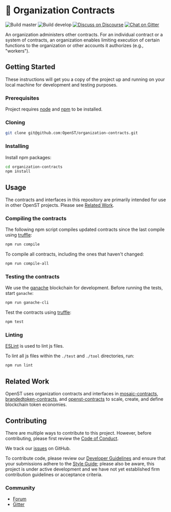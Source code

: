 # 🔐 Organization Contracts

![Build master](https://img.shields.io/travis/OpenST/organization-contracts/master.svg?label=build%20master&style=flat)
![Build develop](https://img.shields.io/travis/OpenST/organization-contracts/develop.svg?label=build%20develop&style=flat)
[![Discuss on Discourse](https://img.shields.io/discourse/https/discuss.openst.org/topics.svg?style=flat)][discourse]
[![Chat on Gitter](https://img.shields.io/gitter/room/ostdotcom/OST-Platform.svg?style=flat)][gitter]

An organization administers other contracts. For an individual contract or a system of contracts, an organization enables limiting execution of certain functions to the organization or other accounts it authorizes (e.g., "workers").

## Getting Started

These instructions will get you a copy of the project up and running on your local machine for development and testing purposes.

### Prerequisites

Project requires [node] and [npm] to be installed.

### Cloning

```bash
git clone git@github.com:OpenST/organization-contracts.git
```

### Installing

Install npm packages:

```bash
cd organization-contracts
npm install
```
## Usage

The contracts and interfaces in this repository are primarily intended for use in other OpenST projects. Please see [Related Work].

### Compiling the contracts

The following npm script compiles updated contracts since the last compile using [truffle]:

```bash
npm run compile
```

To compile all contracts, including the ones that haven't changed:

```bash
npm run compile-all
```

### Testing the contracts

We use the [ganache] blockchain for development. Before running the tests, start `ganache`:

```bash
npm run ganache-cli
```

Test the contracts using [truffle]:

```bash
npm test
```

### Linting

[ESLint] is used to lint js files.

To lint all js files within the `./test` and `./tool` directories, run:

```bash
npm run lint
```

## Related Work

OpenST uses organization contracts and interfaces in [mosaic-contracts], [brandedtoken-contracts], and [openst-contracts] to scale, create, and define blockchain token economies.

## Contributing

There are multiple ways to contribute to this project. However, before contributing, please first review the [Code of Conduct].

We track our [issues] on GitHub.

To contribute code, please review our [Developer Guidelines] and ensure that your submissions adhere to the [Style Guide]; please also be aware, this project is under active development and we have not yet established firm contribution guidelines or acceptance criteria.

### Community

* [Forum][discourse]
* [Gitter]

[brandedtoken-contracts]: https://github.com/OpenSTFoundation/brandedtoken-contracts
[code of conduct]: https://github.com/OpenST/developer-guidelines/blob/master/CODE_OF_CONDUCT.md
[developer guidelines]: https://github.com/OpenST/developer-guidelines
[discourse]: https://discuss.openst.org/
[eslint]: https://eslint.org
[ganache]: https://github.com/trufflesuite/ganache
[gitter]: https://gitter.im/ostdotcom/OST-Platform
[issues]: https://github.com/OpenST/organization-contracts/issues
[mosaic-contracts]: https://github.com/OpenSTFoundation/mosaic-contracts
[node]: https://nodejs.org/en/
[npm]: https://www.npmjs.com/get-npm
[openst-contracts]: https://github.com/OpenSTFoundation/openst-contracts
[related work]: #related-work
[style guide]: https://github.com/OpenST/developer-guidelines/blob/master/SOLIDITY_STYLE_GUIDE.md
[truffle]: https://github.com/trufflesuite/truffle